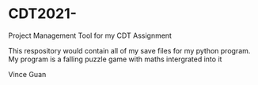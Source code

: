 # CDT2021-
Project Management Tool for my CDT Assignment 

This respository would contain all of my save files for my python program. 
My program is a falling puzzle game with maths intergrated into it

Vince Guan
